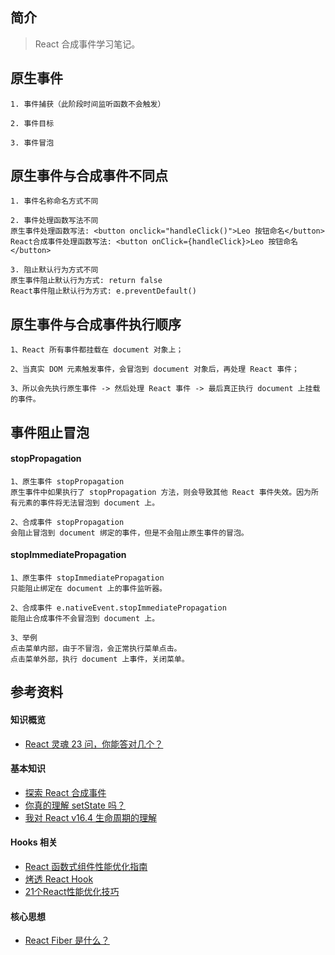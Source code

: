 ## 简介

> React 合成事件学习笔记。

## 原生事件

```text
1. 事件捕获（此阶段时间监听函数不会触发）

2. 事件目标

3. 事件冒泡
```

## 原生事件与合成事件不同点

```text
1. 事件名称命名方式不同

2. 事件处理函数写法不同
原生事件处理函数写法: <button onclick="handleClick()">Leo 按钮命名</button>
React合成事件处理函数写法: <button onClick={handleClick}>Leo 按钮命名</button>

3. 阻止默认行为方式不同
原生事件阻止默认行为方式: return false
React事件阻止默认行为方式: e.preventDefault()
```

## 原生事件与合成事件执行顺序

```text
1、React 所有事件都挂载在 document 对象上；

2、当真实 DOM 元素触发事件，会冒泡到 document 对象后，再处理 React 事件；

3、所以会先执行原生事件 -> 然后处理 React 事件 -> 最后真正执行 document 上挂载的事件。
```

## 事件阻止冒泡

#### stopPropagation

```text
1、原生事件 stopPropagation
原生事件中如果执行了 stopPropagation 方法，则会导致其他 React 事件失效。因为所有元素的事件将无法冒泡到 document 上。

2、合成事件 stopPropagation
会阻止冒泡到 document 绑定的事件，但是不会阻止原生事件的冒泡。
```

#### stopImmediatePropagation

```text
1、原生事件 stopImmediatePropagation
只能阻止绑定在 document 上的事件监听器。

2、合成事件 e.nativeEvent.stopImmediatePropagation
能阻止合成事件不会冒泡到 document 上。

3、举例
点击菜单内部，由于不冒泡，会正常执行菜单点击。
点击菜单外部，执行 document 上事件，关闭菜单。
```

## 参考资料

#### 知识概览

- [React 灵魂 23 问，你能答对几个？](https://zhuanlan.zhihu.com/p/304213203)

#### 基本知识

- [探索 React 合成事件](https://juejin.cn/post/6897911576053940231)
- [你真的理解 setState 吗？](https://juejin.cn/post/6844903636749778958#heading-5)
- [我对 React v16.4 生命周期的理解](https://juejin.cn/post/6844903655372488712)

#### Hooks 相关

- [React 函数式组件性能优化指南](https://zhuanlan.zhihu.com/p/137302815)
- [烤透 React Hook](https://juejin.cn/post/6867745889184972814)
- [21个React性能优化技巧](https://www.infoq.cn/article/KVE8xtRs-uPphptq5LUz)

#### 核心思想

- [React Fiber 是什么？](https://github.com/WangYuLue/react-in-deep/blob/main/02.React%20Fiber%20%E6%98%AF%E4%BB%80%E4%B9%88%EF%BC%9F.md)
